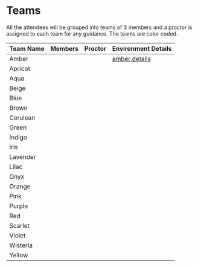 # Teams

All the attendees will be grouped into teams of 3 members and a proctor is assigned to each team for any guidance. The teams are color coded.

| Team Name | Members | Proctor | Environment Details |
| --------- | ------  | ------- | ------------------- |
| Amber     |         |         |   [amber.details](environment/amber.details)                  |
| Apricot   |         |         |                     |
| Aqua      |         |         |                     |
| Beige     |         |         |                     |
| Blue      |         |         |                     |
| Brown     |         |         |                     |
| Cerulean  |         |         |                     |
| Green     |         |         |                     |
| Indigo    |         |         |                     |
| Iris      |         |         |                     |
| Lavender  |         |         |                     |
| Lilac     |         |         |                     |
| Onyx      |         |         |                     |
| Orange    |         |         |                     |
| Pink      |         |         |                     |
| Purple    |         |         |                     |
| Red       |         |         |                     |
| Scarlet   |         |         |                     |
| Violet    |         |         |                     |
| Wisteria  |         |         |                     |
| Yellow    |         |         |                     |
